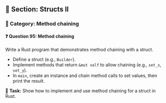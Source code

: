 ## 📘 Section: Structs II  
### 🔹 Category: Method chaining  
#### ❓ Question 95: Method chaining

Write a Rust program that demonstrates method chaining with a struct.

- Define a struct (e.g., `Builder`).
- Implement methods that return `&mut self` to allow chaining (e.g., `set_x`, `set_y`).
- In `main`, create an instance and chain method calls to set values, then print the result.

🔧 **Task:** Show how to implement and use method chaining for a struct in Rust.
